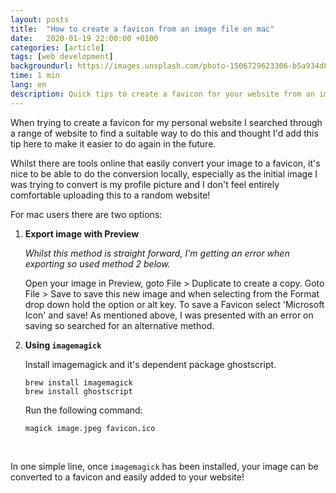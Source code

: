 ```yaml
---
layout: posts
title:  "How to create a favicon from an image file on mac"
date:   2020-01-19 22:00:00 +0100
categories: [article]
tags: [web development] 
backgroundurl: https://images.unsplash.com/photo-1506729623306-b5a934d88b53
time: 1 min
lang: en
description: Quick tips to create a favicon for your website from an image file on a mac.
---
```


When trying to create a favicon for my personal website I searched through a range of website to find a suitable way to do this and thought I'd add this tip here to make it easier to do again in the future. 

Whilst there are tools online that easily convert your image to a favicon, it's nice to be able to do the conversion locally, especially as the initial image I was trying to convert is my profile picture and I don't feel entirely comfortable uploading this to a random website!

For mac users there are two options:

1. **Export image with Preview**
    
    *Whilst this method is straight forward, I'm getting an error when exporting so used method 2 below.*

    Open your image in Preview, goto File > Duplicate to create a copy. Goto File > Save to save this new image and when selecting from the Format drop down hold the option or alt key. 
    To save a Favicon select 'Microsoft Icon' and save! As mentioned above, I was presented with an error on saving so searched for an alternative method.

2. **Using `imagemagick`**

    Install imagemagick and it's dependent package ghostscript.
    ```
    brew install imagemagick
    brew install ghostscript
    ```
    Run the following command:
    ```
    magick image.jpeg favicon.ico
    ```
    <br>

In one simple line, once `imagemagick` has been installed, your image can be converted to a favicon and easily added to your website!